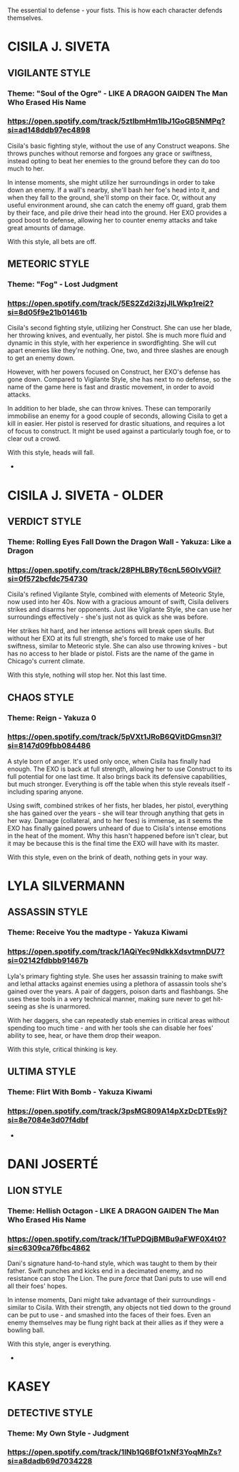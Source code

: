The essential to defense - your fists. This is how each character defends themselves.

# CISILA J. SIVETA

## VIGILANTE STYLE
### Theme: "Soul of the Ogre" - LIKE A DRAGON GAIDEN The Man Who Erased His Name
### https://open.spotify.com/track/5ztlbmHm1lbJ1GoGB5NMPq?si=ad148ddb97ec4898

Cisila's basic fighting style, without the use of any Construct weapons. She throws punches without remorse and forgoes any grace or swiftness, instead opting to beat her enemies to the ground before they can do too much to her.

In intense moments, she might utilize her surroundings in order to take down an enemy. If a wall's nearby, she'll bash her foe's head into it, and when they fall to the ground, she'll stomp on their face. Or, without any useful environment around, she can catch the enemy off guard, grab them by their face, and pile drive their head into the ground. Her EXO provides a good boost to defense, allowing her to counter enemy attacks and take great amounts of damage. 

With this style, all bets are off.

## METEORIC STYLE
### Theme: "Fog" - Lost Judgment
### https://open.spotify.com/track/5ES2Zd2i3zjJlLWkp1rei2?si=8d05f9e21b01461b

Cisila's second fighting style, utilizing her Construct. She can use her blade, her throwing knives, and eventually, her pistol. She is much more fluid and dynamic in this style, with her experience in swordfighting. She will cut apart enemies like they're nothing. One, two, and three slashes are enough to get an enemy down.

However, with her powers focused on Construct, her EXO's defense has gone down. Compared to Vigilante Style, she has next to no defense, so the name of the game here is fast and drastic movement, in order to avoid attacks. 

In addition to her blade, she can throw knives. These can temporarily immobilise an enemy for a good couple of seconds, allowing Cisila to get a kill in easier. Her pistol is reserved for drastic situations, and requires a lot of focus to construct. It might be used against a particularly tough foe, or to clear out a crowd. 

With this style, heads will fall. 

-

# CISILA J. SIVETA - OLDER

## VERDICT STYLE
### Theme: Rolling Eyes Fall Down the Dragon Wall - Yakuza: Like a Dragon
### https://open.spotify.com/track/28PHLBRyT6cnL56OIvVGiI?si=0f572bcfdc754730

Cisila's refined Vigilante Style, combined with elements of Meteoric Style, now used into her 40s. Now with a gracious amount of swift, Cisila delivers strikes and disarms her opponents. Just like Vigilante Style, she can use her surroundings effectively - she's just not as quick as she was before.

Her strikes hit hard, and her intense actions will break open skulls. But without her EXO at its full strength, she's forced to make use of her swiftness, similar to Meteoric style. She can also use throwing knives - but has no access to her blade or pistol. Fists are the name of the game in Chicago's current climate.

With this style, nothing will stop her. Not this last time. 

## CHAOS STYLE
### Theme: Reign - Yakuza 0
### https://open.spotify.com/track/5pVXt1JRoB6QVitDGmsn3l?si=8147d09fbb084486

A style born of anger. It's used only once, when Cisila has finally had enough. The EXO is back at full strength, allowing her to use Construct to its full potential for one last time. It also brings back its defensive capabilities, but much stronger. Everything is off the table when this style reveals itself - including sparing anyone.

Using swift, combined strikes of her fists, her blades, her pistol, everything she has gained over the years - she will tear through anything that gets in her way. Damage (collateral, and to her foes) is immense, as it seems the EXO has finally gained powers unheard of due to Cisila's intense emotions in the heat of the moment. Why this hasn't happened before isn't clear, but it may be because this is the final time the EXO will have with its master. 

With this style, even on the brink of death, nothing gets in your way.


# LYLA SILVERMANN

## ASSASSIN STYLE
### Theme: Receive You the madtype - Yakuza Kiwami
### https://open.spotify.com/track/1AQiYec9NdkkXdsvtmnDU7?si=02142fdbbb91467b

Lyla's primary fighting style. She uses her assassin training to make swift and lethal attacks against enemies using a plethora of assassin tools she's gained over the years. A pair of daggers, poison darts and flashbangs. She uses these tools in a very technical manner, making sure never to get hit- seeing as she is unarmored. 

With her daggers, she can repeatedly stab enemies in critical areas without spending too much time - and with her tools she can disable her foes' ability to see, hear, or have them drop their weapon.

With this style, critical thinking is key. 

## ULTIMA STYLE
### Theme: Flirt With Bomb - Yakuza Kiwami
### https://open.spotify.com/track/3psMG809A14pXzDcDTEs9j?si=8e7084e3d07f4dbf

-

# DANI JOSERTÉ

## LION STYLE
### Theme: Hellish Octagon - LIKE A DRAGON GAIDEN The Man Who Erased His Name
### https://open.spotify.com/track/1fTuPDQjBMBu9aFWF0X4t0?si=c6309ca76fbc4862

Dani's signature hand-to-hand style, which was taught to them by their father. Swift punches and kicks end in a decimated enemy, and no resistance can stop The Lion. The pure *force* that Dani puts to use will end all their foes' hopes.

In intense moments, Dani might take advantage of their surroundings - similar to Cisila. With their strength, any objects not tied down to the ground can be put to use - and smashed into the faces of their foes. Even an enemy themselves may be flung right back at their allies as if they were a bowling ball.

With this style, anger is everything.

-

# KASEY 

## DETECTIVE STYLE
### Theme: My Own Style - Judgment
### https://open.spotify.com/track/1lNb1Q6BfO1xNf3YoqMhZs?si=a8dadb69d7034228
